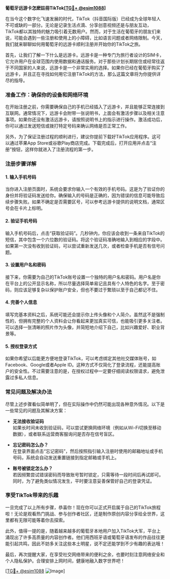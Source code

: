 **葡萄牙远游卡怎麽註冊TikTok[[TG💪+ @esim1088](https://t.me/s/esim1088)]**

在当今这个数字化飞速发展的时代，TikTok（抖音国际版）已经成为全球年轻人不可或缺的一部分。无论是记录生活点滴、分享创意视频还是与朋友互动，TikTok都以其独特的魅力吸引着无数用户。然而，对于生活在葡萄牙的朋友们来说，可能会遇到一些注册和使用上的小障碍，比如语言问题或者网络限制。今天，我们就来聊聊如何用葡萄牙的远游卡顺利注册并开始你的TikTok之旅。

首先，让我们了解一下什么是远游卡。远游卡是一种专门为旅行者设计的SIM卡，它允许用户在全球范围内使用数据和通话服务。对于那些计划长期居住或经常往返于不同国家的人来说，远游卡是一个非常实用的选择。如果你已经在葡萄牙购买了远游卡，并且正在寻找如何用它注册TikTok的方法，那么这篇文章将为你提供详尽的指导。

### **准备工作：确保你的设备和网络环境**

在开始注册之前，你需要确保自己的手机已经插入了远游卡，并且能够正常连接到互联网。通常情况下，远游卡会附带一张说明书，上面会有激活步骤以及相关注意事项。如果你还没有激活远游卡，请按照说明书上的指示进行操作。激活成功后，你可以通过发送短信或拨打特定号码来确认网络是否正常工作。

另外，为了保证注册过程的顺利进行，建议你提前下载好TikTok应用程序。这可以通过苹果App Store或谷歌Play商店完成。下载完成后，打开应用并点击“注册”按钮，这样你就进入了注册流程的第一步。

### **注册步骤详解**

#### **1. 输入手机号码**
当你进入注册页面时，系统会要求你输入一个有效的手机号码。这是为了验证你的身份并将验证码发送给你。确保输入的号码是正确的，因为错误的信息可能导致后续步骤失败。如果不确定是否需要区号，可以参考远游卡提供的说明文档，通常区号会在卡片上标明。

#### **2. 验证手机号码**
输入手机号码后，点击“获取验证码”。几秒钟内，你应该会收到一条来自TikTok的短信，其中包含一个六位数的验证码。将这个验证码准确地输入到相应的字段中。如果第一次没有收到验证码，可以尝试重新发送几次，或者检查手机是否有信号问题。

#### **3. 设置用户名和密码**
接下来，你需要为自己的TikTok账号设置一个独特的用户名和密码。用户名是你在平台上的公开显示名称，所以尽量选择简单易记且具有个人特色的名字。至于密码，则应该足够复杂以保护账户安全，但也不要过于繁琐以至于自己都记不住。

#### **4. 完善个人信息**
填写完基本资料之后，系统可能还会提示你上传头像和个人简介。虽然这不是强制性的，但拥有完整的个人资料会让你看起来更加真实可信，也能吸引更多关注者。可以选择一张清晰的照片作为头像，并简短地介绍下自己，比如兴趣爱好、职业背景等。

#### **5. 授权登录方式**
如果你希望以后能更方便地登录TikTok，可以考虑绑定其他社交媒体账号，如Facebook、Google或者Apple ID。这种方式不仅简化了登录流程，还能提高账户的安全性。不过需要注意的是，在授权过程中一定要仔细阅读权限请求，避免泄露过多私人信息。

### **常见问题及解决办法**

尽管上述步骤看似简单明了，但在实际操作中仍然可能出现各种意外情况。以下是一些常见的问题及其解决方案：

- **无法接收验证码**  
  如果长时间未收到验证码，可以尝试更换网络环境（例如从Wi-Fi切换至移动数据），或者联系运营商客服询问是否存在信号盲区。
  
- **忘记密码怎么办？**  
  在登录界面点击“忘记密码”，然后按照指引输入注册时使用的邮箱地址或手机号码，系统会自动发送重置链接到指定邮箱或手机上。

- **账号被锁定怎么办？**  
  若因频繁尝试错误密码而导致账号暂时锁定，只需等待一段时间后再试即可。同时，为了避免类似情况发生，平时要注意妥善保管好自己的登录凭证。

### **享受TikTok带来的乐趣**

一旦完成了以上所有步骤，恭喜你！现在你可以正式开启属于自己的TikTok旅程啦！无论是观看热门挑战、参与创作者社区，还是制作原创内容分享给全世界，这里都有无限可能等着你去探索。

此外，值得一提的是，随着越来越多的葡萄牙本地用户加入TikTok大军，平台上涌现出了许多高质量的内容创作者。他们用西班牙语或葡萄牙语发布的作品往往更能引起共鸣，因此不妨多关注这些本土明星，说不定还能学到不少有趣的表达哦！

最后，再次提醒大家，在享受社交网络带来的便利之余，也要时刻注意网络安全和个人隐私保护。合理安排上网时间，健康地融入数字世界吧！

[[TG💪+ @esim1088](https://t.me/s/esim1088) ![Image](https://i.postimg.cc/4NQfJmqS/Snipaste-2025-05-13-00-14-12.png)]